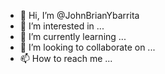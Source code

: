- 👋 Hi, I’m @JohnBrianYbarrita
- 👀 I’m interested in ...
- 🌱 I’m currently learning ...
- 💞️ I’m looking to collaborate on ...
- 📫 How to reach me ...

<!---
JohnBrianYbarrita/JohnBrianYbarrita is a ✨ special ✨ repository because its `README.md` (this file) appears on your GitHub profile.
You can click the Preview link to take a look at your changes.
--->
